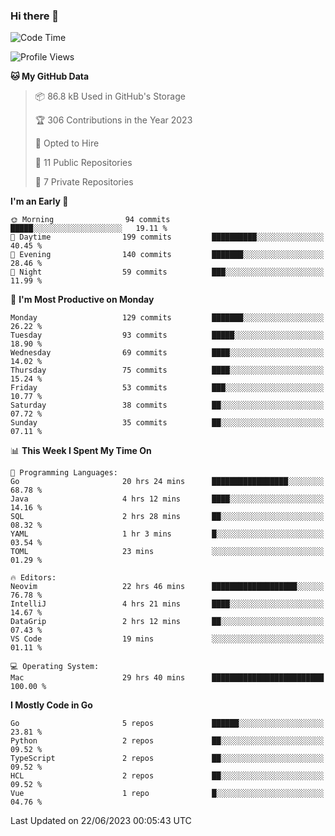 ### Hi there 👋
<!--![visitors](https://visitor-badge.glitch.me/badge?page_id=d0zingcat)-->
<!--
**d0zingcat/d0zingcat** is a ✨ _special_ ✨ repository because its `README.md` (this file) appears on your GitHub profile.

Here are some ideas to get you started:

- 🔭 I’m currently working on ...
- 🌱 I’m currently learning ...
- 👯 I’m looking to collaborate on ...
- 🤔 I’m looking for help with ...
- 💬 Ask me about ...
- 📫 How to reach me: ...
- 😄 Pronouns: ...
- ⚡ Fun fact: ...
-->
<!--START_SECTION:waka-->
![Code Time](http://img.shields.io/badge/Code%20Time-2%2C759%20hrs%2010%20mins-blue)

![Profile Views](http://img.shields.io/badge/Profile%20Views-6-blue)

**🐱 My GitHub Data** 

> 📦 86.8 kB Used in GitHub's Storage 
 > 
> 🏆 306 Contributions in the Year 2023
 > 
> 💼 Opted to Hire
 > 
> 📜 11 Public Repositories 
 > 
> 🔑 7 Private Repositories 
 > 
**I'm an Early 🐤** 

```text
🌞 Morning                94 commits          █████░░░░░░░░░░░░░░░░░░░░   19.11 % 
🌆 Daytime                199 commits         ██████████░░░░░░░░░░░░░░░   40.45 % 
🌃 Evening                140 commits         ███████░░░░░░░░░░░░░░░░░░   28.46 % 
🌙 Night                  59 commits          ███░░░░░░░░░░░░░░░░░░░░░░   11.99 % 
```
📅 **I'm Most Productive on Monday** 

```text
Monday                   129 commits         ███████░░░░░░░░░░░░░░░░░░   26.22 % 
Tuesday                  93 commits          █████░░░░░░░░░░░░░░░░░░░░   18.90 % 
Wednesday                69 commits          ████░░░░░░░░░░░░░░░░░░░░░   14.02 % 
Thursday                 75 commits          ████░░░░░░░░░░░░░░░░░░░░░   15.24 % 
Friday                   53 commits          ███░░░░░░░░░░░░░░░░░░░░░░   10.77 % 
Saturday                 38 commits          ██░░░░░░░░░░░░░░░░░░░░░░░   07.72 % 
Sunday                   35 commits          ██░░░░░░░░░░░░░░░░░░░░░░░   07.11 % 
```


📊 **This Week I Spent My Time On** 

```text
💬 Programming Languages: 
Go                       20 hrs 24 mins      █████████████████░░░░░░░░   68.78 % 
Java                     4 hrs 12 mins       ████░░░░░░░░░░░░░░░░░░░░░   14.16 % 
SQL                      2 hrs 28 mins       ██░░░░░░░░░░░░░░░░░░░░░░░   08.32 % 
YAML                     1 hr 3 mins         █░░░░░░░░░░░░░░░░░░░░░░░░   03.54 % 
TOML                     23 mins             ░░░░░░░░░░░░░░░░░░░░░░░░░   01.29 % 

🔥 Editors: 
Neovim                   22 hrs 46 mins      ███████████████████░░░░░░   76.78 % 
IntelliJ                 4 hrs 21 mins       ████░░░░░░░░░░░░░░░░░░░░░   14.67 % 
DataGrip                 2 hrs 12 mins       ██░░░░░░░░░░░░░░░░░░░░░░░   07.43 % 
VS Code                  19 mins             ░░░░░░░░░░░░░░░░░░░░░░░░░   01.11 % 

💻 Operating System: 
Mac                      29 hrs 40 mins      █████████████████████████   100.00 % 
```

**I Mostly Code in Go** 

```text
Go                       5 repos             ██████░░░░░░░░░░░░░░░░░░░   23.81 % 
Python                   2 repos             ██░░░░░░░░░░░░░░░░░░░░░░░   09.52 % 
TypeScript               2 repos             ██░░░░░░░░░░░░░░░░░░░░░░░   09.52 % 
HCL                      2 repos             ██░░░░░░░░░░░░░░░░░░░░░░░   09.52 % 
Vue                      1 repo              █░░░░░░░░░░░░░░░░░░░░░░░░   04.76 % 
```




 Last Updated on 22/06/2023 00:05:43 UTC
<!--END_SECTION:waka-->

